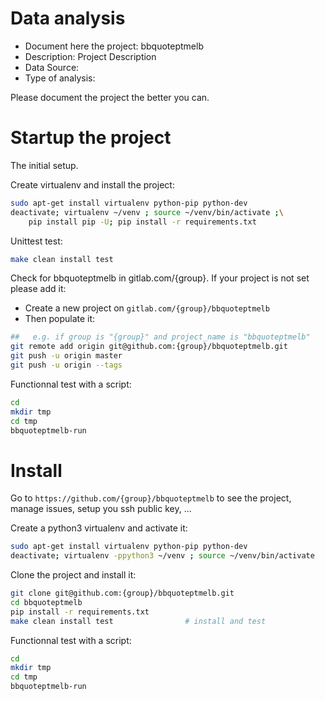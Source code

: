 # Data analysis
- Document here the project: bbquoteptmelb
- Description: Project Description
- Data Source:
- Type of analysis:

Please document the project the better you can.

# Startup the project

The initial setup.

Create virtualenv and install the project:
```bash
sudo apt-get install virtualenv python-pip python-dev
deactivate; virtualenv ~/venv ; source ~/venv/bin/activate ;\
    pip install pip -U; pip install -r requirements.txt
```

Unittest test:
```bash
make clean install test
```

Check for bbquoteptmelb in gitlab.com/{group}.
If your project is not set please add it:

- Create a new project on `gitlab.com/{group}/bbquoteptmelb`
- Then populate it:

```bash
##   e.g. if group is "{group}" and project_name is "bbquoteptmelb"
git remote add origin git@github.com:{group}/bbquoteptmelb.git
git push -u origin master
git push -u origin --tags
```

Functionnal test with a script:

```bash
cd
mkdir tmp
cd tmp
bbquoteptmelb-run
```

# Install

Go to `https://github.com/{group}/bbquoteptmelb` to see the project, manage issues,
setup you ssh public key, ...

Create a python3 virtualenv and activate it:

```bash
sudo apt-get install virtualenv python-pip python-dev
deactivate; virtualenv -ppython3 ~/venv ; source ~/venv/bin/activate
```

Clone the project and install it:

```bash
git clone git@github.com:{group}/bbquoteptmelb.git
cd bbquoteptmelb
pip install -r requirements.txt
make clean install test                # install and test
```
Functionnal test with a script:

```bash
cd
mkdir tmp
cd tmp
bbquoteptmelb-run
```
